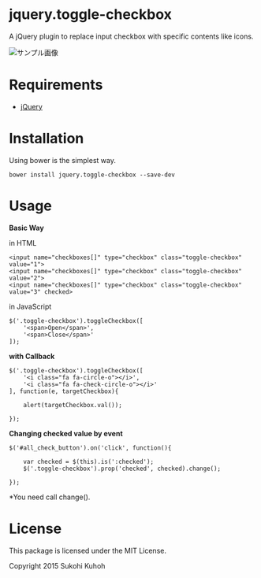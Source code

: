 # jquery.toggle-checkbox
A jQuery plugin to replace input checkbox with specific contents like icons.

![サンプル画像](http://i.imgur.com/WyqwhnQ.png) 

Requirements
====

* [jQuery](https://jquery.com/)

Installation
=====
Using bower is the simplest way.

    bower install jquery.toggle-checkbox --save-dev

Usage
====

**Basic Way**

in HTML
    
    <input name="checkboxes[]" type="checkbox" class="toggle-checkbox" value="1">
    <input name="checkboxes[]" type="checkbox" class="toggle-checkbox" value="2">
    <input name="checkboxes[]" type="checkbox" class="toggle-checkbox" value="3" checked>
    

in JavaScript

    $('.toggle-checkbox').toggleCheckbox([
        '<span>Open</span>',
        '<span>Close</span>'
    ]);
    

**with Callback**

    $('.toggle-checkbox').toggleCheckbox([
        '<i class="fa fa-circle-o"></i>',
        '<i class="fa fa-check-circle-o"></i>'
    ], function(e, targetCheckbox){

        alert(targetCheckbox.val());

    });

**Changing checked value by event**

    $('#all_check_button').on('click', function(){

        var checked = $(this).is(':checked');
        $('.toggle-checkbox').prop('checked', checked).change();

    });
    
*You need call change().

License
====

This package is licensed under the MIT License.

Copyright 2015 Sukohi Kuhoh
